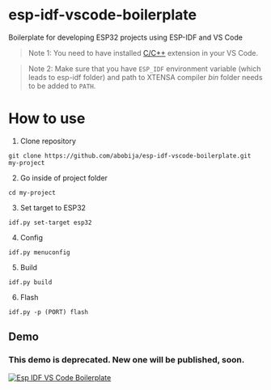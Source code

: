 # esp-idf-vscode-boilerplate
Boilerplate for developing ESP32 projects using ESP-IDF and VS Code

  > Note 1: You need to have installed [C/C++](https://marketplace.visualstudio.com/items?itemName=ms-vscode.cpptools) extension in your VS Code.

  > Note 2: Make sure that you have `ESP_IDF` environment variable (which leads to esp-idf folder) and path to XTENSA compiler _bin_ folder needs to be added to `PATH`.

# How to use

1. Clone repository

```
git clone https://github.com/abobija/esp-idf-vscode-boilerplate.git my-project
```

2. Go inside of project folder

```
cd my-project
```

3. Set target to ESP32

```
idf.py set-target esp32
```

4. Config

```
idf.py menuconfig
```

5. Build

```
idf.py build
```

6. Flash

```
idf.py -p (PORT) flash
```

## Demo

### This demo is deprecated. New one will be published, soon.

[![Esp IDF VS Code Boilerplate](https://img.youtube.com/vi/JAvOcawsvIE/mqdefault.jpg)](https://www.youtube.com/watch?v=JAvOcawsvIE)
